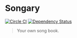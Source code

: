 # Songary

[![Circle CI](https://circleci.com/gh/steida/songary.svg?style=svg)](https://circleci.com/gh/steida/songary)
[![Dependency Status](https://david-dm.org/steida/songary.png)](https://david-dm.org/steida/songary)

> Your own song book.
